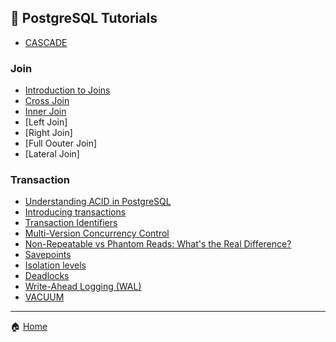 ## 🐘 PostgreSQL Tutorials

- [CASCADE](./cascade/cascade.md)

### Join

- [Introduction to Joins](./join/1_Introduction_to_Joins.md)
- [Cross Join](./join/2_cross_join.md)
- [Inner Join](./join/3_Inner_Join.md)
- [Left Join]
- [Right Join]
- [Full Oouter Join]
- [Lateral Join]

### Transaction
 
- [Understanding ACID in PostgreSQL](./transaction/0_Understanding_ACID_in_PostgreSQL.md)
- [Introducing transactions](./transaction/1_Introducing_transactions.md)
- [Transaction Identifiers](./transaction/2_transaction_identifiers.md)
- [Multi-Version Concurrency Control](./transaction/3_Multi_Version_Concurrency_Control.md)
- [Non-Repeatable vs Phantom Reads: What's the Real Difference?](./transaction/4_Non_Repeatable_vs_Phantom_Reads.md)
- [Savepoints](./transaction/5_Savepoints.md)
- [Isolation levels](./transaction/6_Isolation_levels.md)
- [Deadlocks](./transaction/7_Deadlocks.md) 
- [Write-Ahead Logging (WAL)](./transaction/8_Write_Ahead_Logging.md) 
- [VACUUM](./transaction/9_VACUUM.md)

---

🏠 [Home](./../README.md)